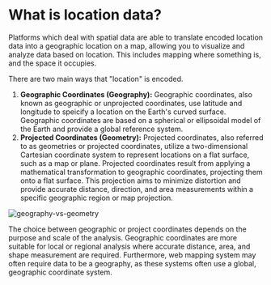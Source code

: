 # What is location data?

Platforms which deal with spatial data are able to translate encoded location data into
a geographic location on a map, allowing you to visualize and analyze data based on location. This includes mapping
where something is, and the space it occupies.

There are two main ways that "location" is encoded.

1. **Geographic Coordinates (Geography):** Geographic coordinates, also known as geographic or unprojected coordinates, 
use latitude and longitude to speicify a location on the Earth's curved surface. Geographic coordinates are based on a 
spherical or ellipsoidal model of the Earth and provide a global reference system.
2. **Projected Coordinates (Geometry):** Projected coordinates, also referred to as geometries or projected coordinates, 
utilize a two-dimensional Cartesian coordinate system to represent locations on a flat surface, such as a map or plane. Projected coordinates result from applying
a mathematical transformation to geographic coordinates, projecting them onto a flat surface. This projection
aims to minimize distortion and provide accurate distance, direction, and area measurements within 
a specific geographic region or map projection.

![geography-vs-geometry](geography-vs-geometry.png)

The choice between geographic or project coordinates depends on the purpose and scale of the analysis. Geographic 
coordinates are more suitable for local or regional analysis where accurate distance, area, and shape measurement are 
required. Furthermore, web mapping system may often require data to be a geography, as these systems
often use a global, geographic coordinate system.
